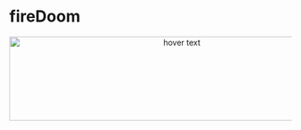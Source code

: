 # fireDoom

<p align="center">
  <img src="https://github.com/gallifreyo/fireDoom/blob/master/res/fire.jpg" width="600" height="150" title="hover text">
 
</p>
